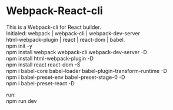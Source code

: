 # Webpack-React-cli
This is a Webpack-cli for React builder. <br/>
Initialed: 
webpack | webpack-cli | webpack-dev-server <br/>
html-webpack-plugin | react | react-dom | babel. <br/>
npm init -y <br/>
npm install webpack webpack-cli webpack-dev-server -D <br/>
npm install html-webpack-plugin -D <br/>
npm install react react-dom -S <br/>
npm i babel-core babel-loader babel-plugin-transform-runtime -D <br/>
npm i babel-preset-env babel-preset-stage-0 -D <br/>
npm i babel-preset-react -D <br/>

run: <br/>
npm run dev <br/>
